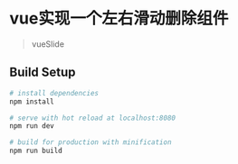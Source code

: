# vue实现一个左右滑动删除组件


> vueSlide

## Build Setup

``` bash
# install dependencies
npm install

# serve with hot reload at localhost:8080
npm run dev

# build for production with minification
npm run build
```

